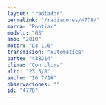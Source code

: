 ```yaml
---
layout: "radiador"
permalink: "/radiadores/4778/"
marca: "Pontiac"
modelo: "G3"
ano: "2010"
motor: "L4 1.6"
transmision: "Automática"
parte: "438214"
clima: "Con clima"
alto: "23 5/8"
ancho: "16 7/16"
observaciones: ""
id: "4778"
---
```


